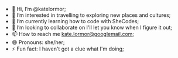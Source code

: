 - 👋 Hi, I’m @katelormor;
- 👀 I’m interested in travelling to exploring new places and cultures;
- 🌱 I’m currently learning how to code with SheCodes;
- 💞️ I’m looking to collaborate on I'll let you know when I figure it out;
- 📫 How to reach me kate.lormor@googlemail.com;
- 😄 Pronouns: she/her;
- ⚡ Fun fact: I haven't got a clue what I'm doing;

<!---
katelormor/katelormor is a ✨ special ✨ repository because its `README.md` (this file) appears on your GitHub profile.
You can click the Preview link to take a look at your changes.
--->
